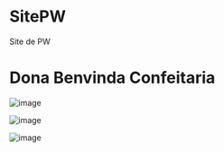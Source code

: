 # SitePW
Site de PW
<h1>Dona Benvinda Confeitaria</h1>

![image](https://user-images.githubusercontent.com/99426704/160414251-62ee2074-3167-4c5b-90e7-15c7aa45eea5.png)

![image](https://user-images.githubusercontent.com/99426704/160414009-61debf34-f59b-49c7-92aa-309f9649321f.png)

![image](https://user-images.githubusercontent.com/99426704/160414466-1690569b-f186-4836-875e-0f995f6ab598.png)
